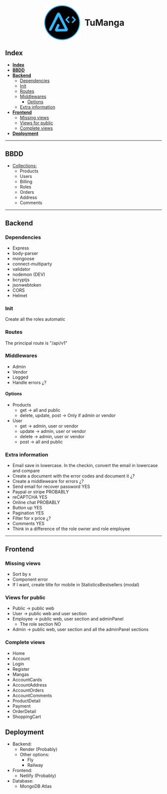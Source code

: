<h1 style="display:flex;width=100%;justify-content:center;align-items:center;gap: 15px"><img src="../layout/assets/images/BrandT2.png" alt="arnaizDev brand" style="width:120px" /> TuManga</h1>

## **Index**

- [**Index**](#index)
- [**BBDD**](#bbdd)
- [**Backend**](#backend)
  - [Dependencies](#dependencies)
  - [Init](#init)
  - [Routes](#routes)
  - [Middlewares](#middlewares)
    - [Options](#options)
  - [Extra information](#extra-information)
- [**Frontend**](#frontend)
  - [Missing views](#missing-views)
  - [Views for public](#views-for-public)
  - [Complete views](#complete-views)
- [**Deployment**](#deployment)

---

## **BBDD**

* [Collections:](./Collections.md)
    - Products
    - Users
    - Billing
    - Roles
    - Orders
    - Address
    - Comments

---

## **Backend**

### Dependencies

* Express
* body-parser
* mongoose
* connect-multiparty
* validator
* nodemon (DEV)
* bcryptjs
* jsonwebtoken
* CORS
* Helmet


### Init

Create all the roles automatic

### Routes

The principal route is "/api/v1"


### Middlewares

* Admin
* Vendor
* Logged
* Handle errors ¿?


#### Options

* Products
    * get -> all and public
    * delete, update, post ->  Only if admin or vendor
* User
    * get -> admin, user or vendor
    * update -> admin, user or vendor
    * delete -> admin, user or vendor
    * post -> all and public


### Extra information

* Email save in lowercase. In the checkin, convert the email in lowercase and compare
* Create a document with the error codes and document it ¿?
* Create a middleweare for errors ¿?
* Send email for recover password YES
* Paypal or stripe PROBABLY
* reCAPTCHA YES
* Online chat PROBABLY
* Button up YES
* Pagination YES
* Filter for x price ¿?
* Comments YES
* Think in a difference of the role owner and role employee


---
## **Frontend**

### Missing views

* Sort by x
* Component error
* If I want, create title for mobile in StatisticsBestsellers (modal)

### Views for public

* Public -> public web
* User -> public web and user section
* Employee -> public web, user section and adminPanel
    * The role section NO
* Admin -> public web, user section and all the adminPanel sections

### Complete views

* Home
* Account
* Login
* Register
* Mangas
* AccountCards
* AccountAddress
* AccountOrders
* AccountComments
* ProductDetail
* Payment
* OrderDetail
* ShoppingCart


## **Deployment**

* Backend:
  * Render (Probably)
  * Other options:
    * Fly
    * Railway
* Frontend:
  * Netlify (Probably)
* Database:
  * MongoDB Atlas